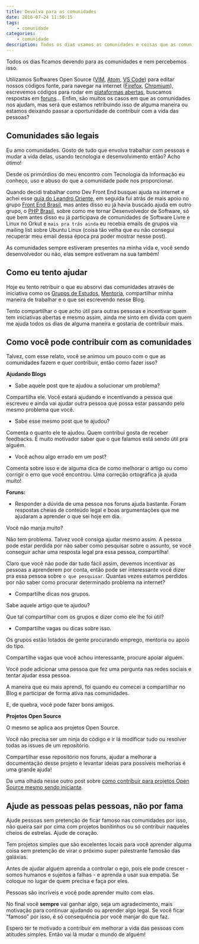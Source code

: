 ```yaml
---
title: Devolva para as comunidades
date: 2016-07-24 11:50:15
tags: 
    - comunidade
categories:
    - comunidade
description: Todos os dias usamos as comunidades e coisas que as comunidades criam e, sem perceber, não retribuimos isso.
---
```


Todos os dias ficamos devendo para as comunidades e nem percebemos isso.

Utilizamos Softwares Open Source ([VIM](https://github.com/vim/vim), [Atom](https://github.com/atom/atom), [VS Code](https://github.com/Microsoft/vscode)) para editar nossos códigos fonte, para navegar na internet ([Firefox](https://developer.mozilla.org/pt-BR/docs/Developer_Guide/Codigo_Fonte/Downloading_Source_Archives), [Chromium](https://chromium.googlesource.com/)), escrevemos códigos para rodar em [plataformas abertas](https://github.com/nodejs/node), buscamos respostas em [foruns](https://github.com/frontendbr/forum)... Enfim, são muitos os casos em que as comunidades nos ajudam, mas será que estamos retribuindo isso de alguma maneira ou estamos deixando passar a oportunidade de contribuir com a vida das pessoas?<!--more-->

## Comunidades são legais

Eu amo comunidades. Gosto de tudo que envolva trabalhar com pessoas e mudar a vida delas, usando tecnologia e desenvolvimento então? Acho ótimo!

Desde os primórdios do meu encontro com Tecnologia da Informação eu conheço, uso e abuso do que a comunidade pode nos proporcionar.

Quando decidi trabalhar como Dev Front End busquei ajuda na internet e achei esse [guia do Leandro Oriente](https://leandrooriente.com/como-me-tornar-um-desenvolvedor-front-end/), em seguida fui atrás de mais apoio no grupo [Front End Brasil](https://www.facebook.com/groups/frontendbrasil/), mas antes disso eu já havia buscado ajuda em outro grupo, o [PHP Brasil](https://www.facebook.com/groups/nao.tem.biscoito/), sobre como me tornar Desenvolvedor de Software, só que bem antes disso eu já participava de comunidades de Software Livre e Linux no Orkut e `mais pra trás ainda` eu recebia emails de grupos via mailing list sobre Ubuntu Linux (coisa tão velha que eu não consegui recuperar meu email dessa época pra poder mostrar nesse post).

As comunidades sempre estiveram presentes na minha vida e, você sendo desenvolvedor ou não, elas sempre estiveram na sua também!

## Como eu tento ajudar

Hoje eu tento retribuir o que eu absorvi das comunidades através de iniciativa como os [Grupos de Estudos](https://github.com/training-center/study-groups), [Mentoria](https://github.com/training-center/mentoria), compartilhar minha maneira de trabalhar e o que sei escrevendo nesse Blog.

Tento compartilhar o que acho útil para outras pessoas e incentivar quem tem iniciativas abertas e mesmo assim, ainda me sinto em dívida com quem me ajuda todos os dias de alguma maneira e gostaria de contribuir mais.

## Como você pode contribuir com as comunidades

Talvez, com esse relato, você se animou um pouco com o que as comunidades fazem e quer contribuir, então como fazer isso?

**Ajudando Blogs**

- Sabe aquele post que te ajudou a solucionar um problema?

Compartilha ele. Você estará ajudando e incentivando a pessoa que escreveu e ainda vai ajudar outra pessoa que possa estar passando pelo mesmo problema que você.

- Sabe esse mesmo post que te ajudou?

Comenta o quanto ele te ajudou. Quem contribui gosta de receber feedbacks. É muito motivador saber que o que falamos está sendo útil pra alguém.

- Você achou algo errado em um post?

Comenta sobre isso e de alguma dica de como melhorar o artigo ou como corrigir o erro que você encontrou. Uma correção ortográfica já ajuda muito!

**Foruns:**

- Responder a dúvida de uma pessoa nos foruns ajuda bastante. Foram respostas cheias de conteúdo legal e boas argumentações que me ajudaram a aprender o que sei hoje em dia.

Você não manja muito?

Não tem problema. Talvez você consiga ajudar mesmo assim. A pessoa pode estar perdida por não saber como pesquisar sobre o assunto, se você conseguir achar uma resposta legal pra essa pessoa, compartilha!

Claro que você não pode dar tudo fácil assim, devemos incentivar as pessoas a aprenderem por conta, então pode ser interessante você dizer pra essa pessoa sobre `o que pesquisar`. Quantas vezes estamos perdidos por não saber como procurar determinado problema na internet?

- Compartilhe dicas nos grupos.

Sabe aquele artigo que te ajudou?

Que tal compartilhar com os grupos e dizer como ele lhe foi útil?

- Compartilhe vagas ou dicas sobre isso.

Os grupos estão lotados de gente procurando emprego, mentoria ou apoio do tipo.

Compartilhe vagas que você achou interessante, procure apoiar alguém.

Você pode adicionar uma pessoa que fez uma pergunta nas redes sociais e tentar ajudar essa pessoa.

A maneira que eu mais aprendi, foi quando eu comecei a compartilhar no Blog e participar de forma ativa nas comunidades.

E, de quebra, você pode fazer bons amigos.

**Projetos Open Source**

O mesmo se aplica aos projetos Open Source.

Você não precisa ser um ninja do código e ir lá modificar tudo ou resolver todas as issues de um repositório.

Compartilhar esse repositório nos foruns, ajudar a melhorar a documentação desse projeto e levantar ideias para possíveis melhorias é uma grande ajuda!

Da uma olhada nesse outro post sobre [como contribuir para projetos Open Source mesmo sendo iniciante](/posts/contribuindo-para-projetos-open-source-no-github-mesmo-sendo-iniciante/).

## Ajude as pessoas pelas pessoas, não por fama

Ajude pessoas sem pretenção de ficar famoso nas comunidades por isso, não queira sair por cima com projetos bonitinhos ou só contribuir naqueles cheios de estrelas. Ajude de coração.

Tem projetos simples que são excelentes locais para você aprender alguma coisa sem pretenção de virar o próximo super palestrante famosão das galáxias.

Antes de ajudar alguém aprenda a controlar o ego, pois ele pode crescer - somos humanos e sujeitos a falhas - e aprenda a usar sua empatia. Se coloque no lugar de quem precisa e faça por eles.

Pessoas são incríveis e você pode aprender muito com elas.

No final você **sempre** vai ganhar algo, seja um agradecimento, mais motivação para continuar ajudando ou aprender algo legal. Se você ficar “famoso” por isso, é só consequência por você manjar do que faz.

Espero ter te motivado a contribuir em melhorar a vida das pessoas com atitudes simples. Então vai lá mudar o mundo de alguém!
